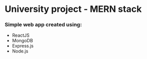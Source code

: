 # University project - MERN stack

### Simple web app created using:
- ReactJS
- MongoDB
- Express.js 
- Node.js
